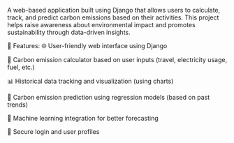A web-based application built using Django that allows users to calculate, track, and predict carbon emissions based on their activities. This project helps raise awareness about environmental impact and promotes sustainability through data-driven insights.

🔧 Features:
🌐 User-friendly web interface using Django

🧮 Carbon emission calculator based on user inputs (travel, electricity usage, fuel, etc.)

📊 Historical data tracking and visualization (using charts)

🔮 Carbon emission prediction using regression models (based on past trends)

🧠 Machine learning integration for better forecasting

🔐 Secure login and user profiles

